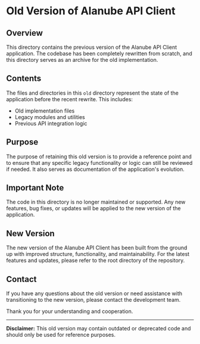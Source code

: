 # Old Version of Alanube API Client

## Overview

This directory contains the previous version of the Alanube API Client application. The codebase has been completely rewritten from scratch, and this directory serves as an archive for the old implementation.

## Contents

The files and directories in this `old` directory represent the state of the application before the recent rewrite. This includes:
- Old implementation files
- Legacy modules and utilities
- Previous API integration logic

## Purpose

The purpose of retaining this old version is to provide a reference point and to ensure that any specific legacy functionality or logic can still be reviewed if needed. It also serves as documentation of the application's evolution.

## Important Note

The code in this directory is no longer maintained or supported. Any new features, bug fixes, or updates will be applied to the new version of the application.

## New Version

The new version of the Alanube API Client has been built from the ground up with improved structure, functionality, and maintainability. For the latest features and updates, please refer to the root directory of the repository.

## Contact

If you have any questions about the old version or need assistance with transitioning to the new version, please contact the development team.

Thank you for your understanding and cooperation.

---

**Disclaimer:** This old version may contain outdated or deprecated code and should only be used for reference purposes.
